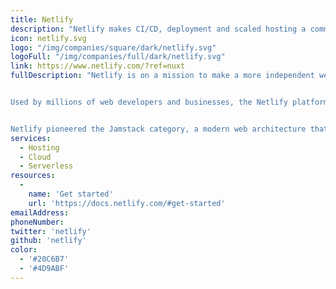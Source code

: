 ```yaml
---
title: Netlify
description: "Netlify makes CI/CD, deployment and scaled hosting a commodity and helps enterprises focus on creating great dynamic consumer experiences in a Jamstack environment."
icon: netlify.svg
logo: "/img/companies/square/dark/netlify.svg"
logoFull: "/img/companies/full/dark/netlify.svg"
link: https://www.netlify.com/?ref=nuxt
fullDescription: "Netlify is on a mission to make a more independent web that is faster, simpler and safer. Simply put, it is the fastest way to build the fastest sites.


Used by millions of web developers and businesses, the Netlify platform provides modern build workflows, serverless functions and a global Edge Network to deliver the most performant, secure and scalable websites and applications.


Netlify pioneered the Jamstack category, a modern web architecture that marries the best practices of static sites with the API economy and serverless functions, to deliver the faster load times and dynamic content, without worrying about web servers. Founded in 2014, Netlify is a venture-backed software company headquartered in San Francisco with a global team."
services:
  - Hosting
  - Cloud
  - Serverless
resources:
  -
    name: 'Get started'
    url: 'https://docs.netlify.com/#get-started'
emailAddress:
phoneNumber:
twitter: 'netlify'
github: 'netlify'
color:
  - '#20C6B7'
  - '#4D9ABF'
---
```


